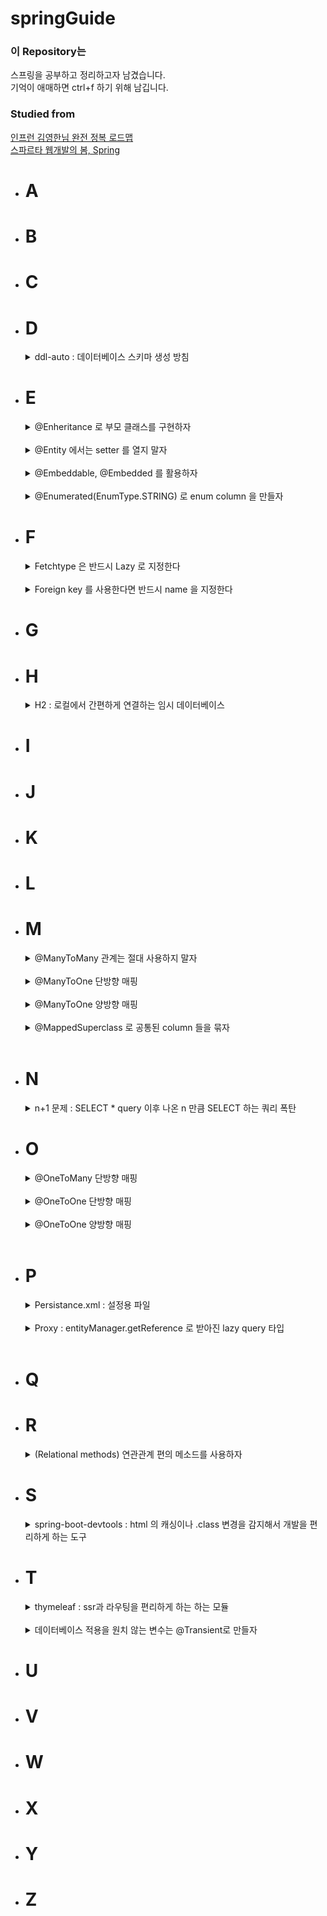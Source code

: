 # springGuide

### 이 Repository는

스프링을 공부하고 정리하고자 남겼습니다.   
기억이 애매하면 ctrl+f 하기 위해 남깁니다.

### Studied from

[인프런 김영한님 완전 정복 로드맵](https://www.inflearn.com/roadmaps/149)   
[스파르타 웹개발의 봄, Spring](https://spartacodingclub.kr/)

* # A
* # B
* # C
* # D
  <details>
  <summary>
  ddl-auto : 데이터베이스 스키마 생성 방침
  </summary>
  <br>
  
  application properties 에 `spring.jpa.hibernate.ddl-auto=` 형태로 존재한다.   
  
  create : 기존 태이블 삭제 후 다시 생성   
  create-drop : create 와 같지만 종료 시점에 삭제   
  update : 변경분만 반영   
  validate : 엔티티와 테이블이 매핑되었는지 확인   
  none : 사용안함   
  
  개발 초기 단계 : create, update    
  테스트 서버 : update, validate      
  운영 서버 : validate, none   
  </details>
* # E
  <details>
  <summary>
  @Enheritance 로 부모 클래스를 구현하자
  </summary>
  <br>

  @SupperMapping 의 java 내부 구조는 같습니다.    
  Extends 를 사용해서 부모를 지정해주는 형식입니다.   
  다만 데이터베이스는 3가지로 다르게 구성할 수 있습니다.      
  이 방식들에 따라 @SuperMapping 은 3가지 전략이 있습니다.

  ### JOIN 전략
  ![](images/@SupperMapping조인전략.PNG)   
  부모 클래스 Item
  ```java
  @Entity
  @Enheritance(strategy = InheritanceType.JOINED)
  @DiscriminatorColumn
  public class Item{
    ...
  }
  ```
  자식 클래스 Album/Movie/Book
  ```java
  @Entity
  @DiscriminatorValue("A")
  public class Album extends Item{
    ...
  }
  ```
  ALBUM, MOVIE, BOOK 은 각각 ITEM 의 ID를 받아오는 것을 알 수 있습니다.

  여기에서 DTYPE 이라는 column 이 하나 존재하는데   
  이 column 은 @DiscriminatorColumn 을 추가하면 생기는    
  column 으로 자식이 어떤 class 에 속해있는지 String 으로 나타냅니다.      
  @DiscriminatorColumn 은 생략이 가능합니다.

  만약 테이블명 그대로 DTYPE 에 지정되는 것을 바꾸고 싶다면   
  @DiscriminatorValue("A")으로 직접 자식 클래스에서 구분지을 수 있습니다.

  저장은 java 에서 자식 클래스를 사용하면 부모의 parameter 에 접근할 수 있음으로
  ```java
  Album album = new Album();
  album.setName("Son lux - Bones");
  em.persist(album);
  ```
  같이 사용하시면 됩니다.

  ### SINGLE_TABLE 전략
  ![](images/@SupperMapping싱글테이블전략.PNG)   
  jpa default 전략입니다.   
  Child 와 Parent 를 단일한 테이블에 저장하는 단순한 방법입니다.   
  Join 을 하지 않아 SQL query 의 성능적 이점을 갖습니다.   
  다만 정규화 법칙을 따르지 않아 생기는 문제들도 고려해야 합니다.

  부모 클래스의 item
  ```java
  @Entity
  @Enheritance(strategy = InheritanceType.SINGLE_TABLE)
  //@DiscriminatorColumn
  public class Item{
  ...
  }
  ```
  자식 클래스의 Album/Movie/Book
  ```java
  @Entity
  @DiscriminatorValue("A")
  public class Album extends Item{
    ...
  }
  ```
  모든 내용은 위와 비슷비슷합니다.   
  그런데 여기에서 특이한 점은 `@DiscriminatorColumn` 이 없어도   
  무조건 DTYPE 의 column 이 만들어진다는 점입니다.   
  DTYPE 가 만들어지지 않는다면 어떤 자식인지를 구분하는 것이 불가능합니다.   
  물론 null 값이 어디에 들어갔는지 확인하는 방법이 있겠지만...   
  효율적인 방법이라고 보지 않습니다.   
  마지막으로 null 값들이 들어가서 DB 분들이 좋아하지 않습니다.   

  ### TABLE_PER_CLASS 전략
  ![](images/@SuperMapping테이블퍼클래스전략.PNG)      
  이 전략은 부모 테이블을 생략하고 자식 테이블에 부모 param을 모두 넣는 전략입니다.    
  부모 클래스의 item
  ```java
  @Entity
  @Enheritance(strategy = InheritanceType.SINGLE_TABLE)
  public class Item{
  ...
  }
  ```
  자식 클래스의 Album/Movie/Book
  ```java
  @Entity
  public class Album extends Item{
    ...
  }
  ```

  여기에서 주의해서 보셔야 할 점은   
  `@DiscriminatorColumn`, `@DiscriminatorValue`가 없어진다는 점입니다.   
  위의 그림을 자세히 보시면 각 child 가 테이블로 분리되어서   
  DTYPE 이 필요가 없어진다는 것을 알 수 있습니다.

  이 전략은 치명적인 단점이 있습니다.   
  한개의 id를 통해 찾으려고 한다면 3개의 테이블을 조회해야 합니다. 그래서 현업에서는 사용되지 않습니다.
  </details>
  <br/>

  <details>
  <summary>
  @Entity 에서는 setter 를 열지 말자
  </summary>
  <br>

  @Setter 가 열려 있어 너무 많은 변경 포인트가 있다면 유지보수가 어렵다   
  @Setter 는 그 의도를 파악하기 어렵다.    
  또한 객체의 일관성을 보장하기 어렵다.     
  Constructor, builder 를 최대한 활용하자.    
  가령 사용하더라도 정해진 비즈니스 로직을 짜서 규정하고 사용하자.
  </details>
  <br>
  
  <details>
  <summary>
  @Embeddable, @Embedded 를 활용하자
  </summary>
  <br>

  Entity 내부 Class 를 관계형 연결(일 대 다, 일 대 일...etc) 없이 나타낼 수 있다         
  Java 내에서만 적용된다   
  @Embeddable   
  
  ```java
  @Embeddable
  @Getter
  public class Address {
  private  String city;
  private String street;
  private String zipcode;
  }
  ``` 
  
  @Embedded
  ```java
  @NoArgsConstructor(access = AccessLevel.PROTECTED)
  @Getter
  @Entity
  public class Member {
      @Id
      @GeneratedValue(strategy = GenerationType.IDENTITY)
      @Column(name = "member_id")
      private Long id;
  
      @Column
      private String name;
  
      @Embedded
      private Address address;
  }
  ``` 
  
  Java 내에서만 적용되며 database 에 관계형으로 정의되지 않는다.   
  ![](../../../../../../images/@embedded.PNG)
  </details>
  <br>

  <details>
  <summary>
  @Enumerated(EnumType.STRING) 로 enum column 을 만들자
  </summary>
  <br>

  반드시 EnumType.STRING 을 사용하자    
  Integer 는 enum 이 삭제/변경되었을 때 같은 숫자가 중복되어 사용된다   
  
  ```java
  enum OrderStatus {
    ORDER, CANCEL;
  }
  ```  
  
  ```java
  @Getter
  @Entity
  public class Order {
      @Id
      @GeneratedValue(strategy = GenerationType.IDENTITY)
      private Long id;
    
      @Enumerated(EnumType.STRING)
      private OrderStatus status;
  }
  ```
  </details>

* # F
  <details>
  <summary>
  Fetchtype 은 반드시 Lazy 로 지정한다
  </summary>
  <br>

  모든 연관된 테이블들이 딸려 나와서 n+1 폭탄을 맞고 싶지 않다면 lazy 로 사용하자      
  쿼리는 본인이 customize 하여 최적화 할 수 있게끔 만들어야 한다   
  
  fetchtype 을 지정하지 않은 경우   
  @ManyToOne 의 경우 FetchType 은 eager 이며   
  @OneToMany 의 경우 FetchType 은 lazy 이다.   
  
  @ManyToOne 에 주의하자.    
  
  lazy 가 설정된 이후 getter 를 사용하면 query 가 나간다.   
  
  n+1 문제는 여기에도 정리되어 있으니 확인하자.
  </details>
  <br>
  
  <details>
  <summary>
  Foreign key 를 사용한다면 반드시 name 을 지정한다
  </summary>
  <br>

  연관 관계 중 foreign key 가 생성된다면 spring 에서 임의로 이름을 만든다      
  임의로 지정된 이름은 JJ9J21D82 같은 gibberish 이기 때문에 user_account_fk 처럼 정의하자   
  
  ```java
  @JoinColumn(name = "account_id", foreignKey = @ForeignKey(name = "user_account_fk"))
  ``` 
  
  반드시 fk를 사용하지 않아도 된다.   
  조금 더 유연한 시스템을 운영하고 싶다면 fk를 사용하지 않고 연결관계를 정의만 하는 것 또한 하나의 방법이다.   
  </details>
* # G
* # H
  <details>
  <summary>
  H2 : 로컬에서 간편하게 연결하는 임시 데이터베이스

  </summary>
  <br>

    * 설치   
      우선 spring initializr 에서 h2 가 추가됬는지 확인한다.   
      [h2 설치 링크](https://www.h2database.com/html/main.html)   
      설치된 경로에서 \H2\bin 을 들어간다.   
      h2.sh 또는 bat 을 실행한다.   
      localhost:8082 를 들어간다.   
      JDBC url 을 jdbc:h2:file:~/testDB 로 바꾼다.   
      :mem 의 경우 메모리 :file 의 경우 파일 저장이다.   
      ~/의 경로는 user 에서 시작된다.   
      저장된 파일 경로 예시 : C:\Users\doe\testDB.mv.db   
      jdbc:h2:file:D:\Program Files (x86)\H2\saved\testDB 로 특정 경로를 지정해도 된다.         
      <br>

    * 연결  
      스프링과 h2의 연결은 application.properties 에서
      ```
      spring.datasource.url=jdbc:h2:tcp://localhost/~/testDB
      spring.datasource.driverClassName=org.h2.Driver
      spring.datasource.username=sa
      spring.datasource.password=
      spring.jpa.database-platform=org.hibernate.dialect.H2Dialect
      ``` 
      testDB는 사용자가 지정한 명칭으로 바꿔도 된다.      
      그 이외에 추가하면 좋은 properties 도 잊지 말자
      ```
      # 테이블이 없다면 자동으로 생성한다.
      spring.jpa.hibernate.ddl-auto=create
      # sql 을 로깅으로 표시한다.
      # spring.jpa.show-sql=true
      logging.level.org.hibernate.sql = debug
      ``` 
  </details>
* # I
* # J
* # K
* # L
* # M
  <details>
  <summary>
  @ManyToMany 관계는 절대 사용하지 말자
  </summary>
  <br>

  many to many 사이의 테이블은 entity 로 정의되지 않는다.      
  Relation 으로 자동 생성되어서 변경에 용의하지 않다.   
  
  중간 테이블 엔티티를 직접 만들고 사용하도록 하자.   
  </details>
  <br/>

  <details>
  <summary>
  @ManyToOne 단방향 매핑
  </summary>
  <br>
  
  ![](images/@ManyToOne단방향.PNG)   
  Team 과 Member class 가 있다고 가정하면   
  Member class 에서
  ```java
  @ManyToOne
  @JoinColumn(name = "team_id")
  private Team team;
  ``` 
  으로 team 을 매핑한다.   
  
  그리고 단방향임으로 Team class 에서는 members 을 참조하지 않는다.   
  그럼으로 Team class 에서 `List<Member> members` 는 존재하지 않아도 된다.   
  </details>
  <br>
  
  <details>
  <summary>
  @ManyToOne 양방향 매핑
  </summary>
  <br>
  
  ![](images/@ManyToOne양방향.PNG)   
  Team 과 Member class 가 있다고 가정하면   
  Member class 에서
  ```java
  @ManyToOne
  @JoinColumn(name = "team_id")
  private Team team;
  ``` 
  Team class 에서
  ```java
  @OneToMany(mappedBy = "team")
  private List<Member> members = new ArrayList<>();
  ``` 
  로 매핑한다.   
  
  여기에서 `@OneToMany` 의 `mappedBy` 는 member class 의 Team 객체 명 team 을 지정한다.   
  
  또한 Many 쪽이 외래키를 가져야 하고 One 쪽은 mapping 을 당하는 쪽이라서 수동태의 mappedBy 가 지정되는 것이다.   
  </details>
  <br/>

  <details>
  <summary>
  @MappedSuperclass 로 공통된 column 들을 묶자
  </summary>
  <br>
  
  ![](images/@MappedSuperClass.PNG)   
  두가지 객체에서 공통된 column 이 많이 사용된다 싶으면   
  DB 에 적용되지 않으면서 다른 class 에 옮겨 통일시킬 수 있습니다.   
  
  BaseEntity   
  ```java
  @MappedSuperclass
  public abstract class BaseEntity{
    @Column
    private String name;
  }
  ```
  
  Member   
  ```java
  @Entity
  public class Member extends BaseEntity{
    ...
  }
  ```
  
  @Inheritance 와 다른 점이라고 한다면   
  Inheritance 는 부모관계에 따라 SQL 에도 적용되는 strategy 들이 있다는 점이다.   
  그래서 `em.find(BaseEntity.class, id)` 같은 조회는 불가능하다.    
  또한 직접 사용할 일이 없다면 abstract 를 붙여 추상 클래스로 바꾸자.   
  </details>
  <br>
  
* # N
  <details>
  <summary>
  n+1 문제 : SELECT * query 이후 나온 n 만큼 SELECT 하는 쿼리 폭탄
  </summary>
  <br>

  ![](images/n+1.PNG)
  이런 쿼리문이 보인다면 n + 1 문제입니다.   
  Spring 에서 n + 1 이 생긴다면 fetchtype.eager 를 하였는지 확인합시다.   
  For each 문에서도 n + 1 이 발생할 수 있습니다.   
  
  해결법은 크게 2가지 있습니다.   
  
  Join fetch
  ```java
  @Query("select a from books a join fetch a.users")
  List<books> findAllJoinFetchUsers();
  ```
  2중 join fetch   
  ```java
  @Query("select a from books a join fetch a.users u join fetch u.account")
  List<books> findAllJoinFetchUsersWithAccount();
  ``` 
  join fetch 는 inner join 입니다.   
  <br>
  
  Entity graph   
  ```java
  @EntityGraph(attributePaths = "users")
  @Query("select a from book a")
  List<Academy> findAllEntityGraphUsers();
  ``` 
  2중 entity graph
  ```java
  @EntityGraph(attributePaths = {"users", "users.account"})
  @Query("select a from book a")
  List<Academy> findAllEntityGraphUsersWithAccount();
  ``` 
  entity graph 는 left outer join 입니다.   
  
  [join 을 밴다이어그램으로 설명](https://joins.spathon.com/)   
  
  </details>
* # O
  <details>
  <summary>
  @OneToMany 단방향 매핑
  </summary>
  <br>
  
  ![](images/@OneToMany단방향.PNG)    
  Team class 내에서   
  ```java
  @OneToMany
  @JoinColumn(name = "team_id")
  private List<Member> members = new ArrayList<>();
  ```
  를 하면 되고 단방향이기에 member class 에서 지정하지 않는다.   
  
  동작은 한다. 다만!   
  다음과 같은 구조에는 성능 최적화에 큰 문제가 있다.   
  
  예를 들어   
  ```java
  Member member = new Member("김도형");
  em.persist(member);
  
  Team team = new Team("1조");
  team.getMembers().add(member);
  em.persist(team);
  ```
  에서      
  ```java
  Team team = new Team("1조");
  team.getMembers().add(member);
  em.persist(team);
  ```
  이 부분이 실행 될 때   
  Team 객체 내에서는 members 가 존재하지만   
  TEAM 테이블에는 members 를 지정할 수 있는 방법이 없다.   
  그래서 hibernate 는 MEMBER table 의 TEAM_ID 를 조작하여   
  UPDATE query 를 추가하게 되어 낭비가 일어난다.   
  
  @ManyToOne 단방향이나 양방향을 활용하자.   
  Java 와 SQL 의 연결 구성이 같은 곳에서 일어나는 것을 알 수 있어 더 단순하고, 더 최적화에 용이하다.   
  위의 문제도 member 는 team_id를 바로 지정하며 insert 되게 바뀐다.     
  </details>
  <br/>
  
  <details>
  <summary>
  @OneToOne 단방향 매핑
  </summary>
  <br>
  
  ![](images/@OneToOne단뱡향.PNG)   
  Member Class 에서   
  ```java
  @OneToOne
  @JoinColumn(name = "LOCKER_ID")
  private Locker locker;
  ```
  로 지정하면 된다.   
  
  반대로 locker 를 주체로 만들고 싶다면   
  locker 에 `private Member member` 를 지정하면 된다.   
  
  단방향임으로 반대쪽에는 참조를 넣지 않는다.   
  </details>
  <br/>
  
  <details>
  <summary>
  @OneToOne 양방향 매핑
  </summary>
  <br>
  
  ![](images/@OneToOne양방향.PNG)   
  양방향의 경우 java 내에서는 양쪽이 그 반대쪽의 참조 변수를 갖고 있다.   
  다만 SQL 은 member 한쪽에서만 foreign key 를 들고 있는 것을 볼 수 있다.   
  
  그럼으로 fk 가 들어있는 Member class 에서는   
  ```java
  @OneToOne
  @JoinColumn(name = "LOCKER_ID")
  private Locker locker;
  ```
  참조만 되는 Locker class 에서는   
  ```java
  @OneToOne(mappedBy = "locker")
  private Member member;
  ```
  같이 작성하면 된다.   
  
  여기에서의 중점은    
  `@JoinColumn` 이 지정된 쪽이 외부키 column 을 만드는 쪽이고   
  `mappedBy` 를 사용하는 곳이 위의 외부키로 mapping 당하는 쪽이다.   
  </details>
  <br/>
* # P
  <details>
  <summary>
  Persistance.xml : 설정용 파일
  </summary>
  <br>
  application.properties 의 구 버전이다.   
  resources/META-INF/persistence.xml 에 들어간다.   
  
  ```
  <?xml version="1.0" encoding="UTF-8"?>
  <persistence version="2.2"
  xmlns="http://xmlns.jcp.org/xml/ns/persistence" xmlns:xsi="http://www.w3.org/2001/XMLSchema-instance"
  xsi:schemaLocation="http://xmlns.jcp.org/xml/ns/persistence http://xmlns.jcp.org/xml/ns/persistence/persistence_2_2.xsd">
  <persistence-unit name="hello">
  <properties>
  <!-- 필수 속성 -->
  <property name="javax.persistence.jdbc.driver" value="org.h2.Driver"/>
  <property name="javax.persistence.jdbc.user" value="sa"/>
  <property name="javax.persistence.jdbc.password" value=""/>
  <property name="javax.persistence.jdbc.url" value="jdbc:h2:tcp://localhost/~/testDB"/>
  <property name="hibernate.dialect" value="org.hibernate.dialect.H2Dialect"/>
  
              <!-- 옵션 -->
              <property name="hibernate.show_sql" value="true"/>
              <property name="hibernate.format_sql" value="true"/>
              <property name="hibernate.use_sql_comments" value="true"/>
              <!--<property name="hibernate.hbm2ddl.auto" value="create" />-->
          </properties>
      </persistence-unit>
  </persistence>
  ``` 
  
  `<persistence-unit name="hello">` 에서 name 을 지정해 주면   
  ```java
  Persistence.createEntityManagerFactory("hello");   
  EntityManager em = emf.createEntityManager();
  ```
  으로 연결된다.   
  
  `<property name="hibernate.dialect" value="org.hibernate.dialect.H2Dialect"/>`의 dialect 는 방언인데 
  다양한 데이터베이스를 사투리로서 이해하고 있다. `H2Dialect` 로 주어진 사투리를 표준말로 변경하겠다는 의미이다.

  필요에 따라 추가적으로 옵션을 넣을 수 있다.
  </details>
  <br>

  <details>
  <summary>
  Proxy : entityManager.getReference 로 받아진 lazy query 타입    
  </summary>
  <br>

  ![](images/proxy.PNG)   
  
  프록시는 처음 em.getReference 로 받아집니다.   
  받아진 프록시를 .getClass 를 할 경우 $HibernateProxy$ 하고 타입명이 다르게 나온다는 것을 볼 수 있습니다.        
  
  이제 get을 한다면 어떻게 될까요?    
  프록시 안에는 target 이라고 정보를 가져올 객체의 포인터가 있습니다.   
  해당 포인터가 null 을 가리킨다면 db에 쿼리를 날리고 target 을 체우는 형식으로 동작합니다.   
  
  그렇다면...   
  ```java
  Member member = em.getReference(Member.class, 1L);
  member.getName();
  soutv(member.getClass());
  ```
  는 어떻게 출력될까요?   
  프록시로 출력될까요? 아니면 Member 로 출력될까요?   
  
  정답은 프록시입니다.   

  위의 정답이 프록시로 나온다면 저희는 또 한가지 주의할 점이 있습니다.   
  
  바로 타입 체크에서 주의해야 한다는 점입니다.      
  
  `member.getClass() == Member.class` 를 사용할 것이 아니라...   
  `member1 instanceof Member` 를 사용하셔야 일치하게 나옵니다.    
  해당 프록시는 Member 를 상속받기 때문에 instanceof 가 true 로 나옵니다.   
  </details>
  <br>
* # Q
* # R
  <details>
  <summary>
  (Relational methods) 연관관계 편의 메소드를 사용하자
  </summary>
  <br>

  관계가 있는 entity 를 저장할 때 양측의 객체를 변경해야 한다.   
  이를 method 로 묶자.

  ```java
    // many to one 관계 (Child to Parent)
    public void setParent(Parent parent){
        this.parent = parent;
        parent.getChildren().add(this);
    }

    // one to many 관계 (Parent to Child)
    public void addChild(Child child){
        children.add(child);
        child.setParent(this);
    }
  
    // one to one 관계 (Husband to Wife)
    public void setWife(Wife wife){
        this.wife = wife;
        wife.setHusband(this);
    }
    // many to many 는 사용하지 말자
  ``` 

  주의할 점이 있는데   
  연관 관계 메소드가 정의된 곳을 규정해야 한다.   
  Child 에 정의될지 Parent 에 정의될지 일관성이 필요하다.   
  예를 들어 foreign key 가 단일 방향으로 설계되었다면   
  Foreign key 가 규정된 entity 에 정의한다던지 원칙을 정해야 한다.

  또한 양측에 편의 메소드를 정의하여 중복해서 넣는 실수가 생길 수 있다.   
  단일한 방향에 setter를 만들어 사용을 강제하는 것이 좋다.
  </details>
* # S
  <details>
  <summary>
  spring-boot-devtools : html 의 캐싱이나 .class 변경을 감지해서 개발을 편리하게 하는 도구
  </summary>
  <br>

    * 설치방법   
      <br>
      gradle 의 경우   
      `compileOnly ('org.springframework.boot:spring-boot-devtools')`   
      <br>
      maven 경우
      ```
      <dependency>
          <groupId>org.springframework.boot</groupId>
          <artifactId>spring-boot-devtools</artifactId>
          <optional>true</optional>
      </dependency>
      ```

      compileOnly 의 이유   
      [링크](https://docs.spring.io/spring-boot/docs/1.5.16.RELEASE/reference/html/using-boot-devtools.html)      
      <br>
    * 활용   
      파일이 변경된 경우   
      ctrl+shift+F9 (build->recompile)    
      을 눌려 프로젝트에 바로 적용한다.   
      <br>
      .html 의 경우 캐쉬 없이 바로 적용되고   
      .class 의 경우 프로젝트가 rerun 된다.

  </details>
* # T
  <details>
  <summary>
  thymeleaf : ssr과 라우팅을 편리하게 하는 하는 모듈
  </summary>
  <br>

    * 보내고 받는 법
      ```java
      @RequiredArgsConstructor
      @Controller
      public class MemberController {
      @GetMapping("/hello")
      public String hello(Model model){
          model.addAttribute("name","김도형");
          return "hello";
          }
      }
      ```   
      보면 `@RestController` 가 아니라 `@Controller` 를 사용한다는 것을 알 수 있다.    
      rest 는 rest api, 그냥 controller 는 페이지의 전환을 위해서 주로 사용된다.   
      return "hello" 는 resources/templates/hello.html 을 반환한다.   
      `model.addAttribute("name","김도형");`로 변수를 전달하면   
      hello.html 에서   
      `<p th:text="'안녕하세요~' + ${data} + '님'" ></p>`   
      처럼 사용할 수 있다.   
      <br>
    * 문법   
      [여기](https://eblo.tistory.com/55) 를 참조

  </details>
  <br>

  <details>
  <summary>
  데이터베이스 적용을 원치 않는 변수는 @Transient로 만들자
  
  </summary>
  <br>
  
  드랍다운 내용
  </details>
  
* # U
* # V
* # W
* # X
* # Y
* # Z
